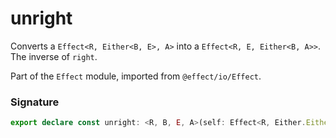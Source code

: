 # unright

Converts a `Effect<R, Either<B, E>, A>` into a `Effect<R, E, Either<B, A>>`.
The inverse of `right`.

Part of the `Effect` module, imported from `@effect/io/Effect`.

### Signature

```typescript
export declare const unright: <R, B, E, A>(self: Effect<R, Either.Either<B, E>, A>) => Effect<R, E, Either.Either<B, A>>
```
